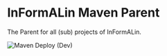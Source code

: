 # InFormALin Maven Parent
The Parent for all (sub) projects of InFormALin.

![Maven Deploy (Dev)](https://github.com/InFormALin/maven-parent/workflows/Maven%20Deploy%20(Dev)/badge.svg)
